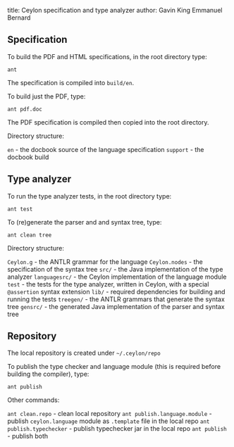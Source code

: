 title: Ceylon specification and type analyzer
author: Gavin King
        Emmanuel Bernard

Specification
-------------

To build the PDF and HTML specifications, in the root 
directory type:

    ant

The specification is compiled into `build/en`.

To build just the PDF, type:

    ant pdf.doc

The PDF specification is compiled then copied into the 
root directory.

Directory structure:

`en`      - the docbook source of the language 
            specification
`support` - the docbook build

Type analyzer
-------------

To run the type analyzer tests, in the root directory 
type:

    ant test

To (re)generate the parser and and syntax tree, type:

    ant clean tree

Directory structure:

`Ceylon.g`     - the ANTLR grammar for the language
`Ceylon.nodes` - the specification of the syntax tree
`src/`         - the Java implementation of the type 
                 analyzer 
`languagesrc/` - the Ceylon implementation of the 
                 language module
`test`         - the tests for the type analyzer,
                 written in Ceylon, with a special
                 `@assertion` syntax extension
`lib/`         - required dependencies for building 
                 and running the tests
`treegen/`     - the ANTLR grammars that generate
                 the syntax tree
`gensrc/`      - the generated Java implementation
                 of the parser and syntax tree

Repository
----------
The local repository is created under `~/.ceylon/repo`

To publish the type checker and language module (this
is required before building the compiler), type:

    ant publish

Other commands:

`ant clean.repo`              - clean local repository
`ant publish.language.module` - publish `ceylon.language` 
                                module as `.template` 
                                file in the local repo
`ant publish.typechecker`     - publish typechecker jar 
                                in the local repo
`ant publish`                 - publish both
